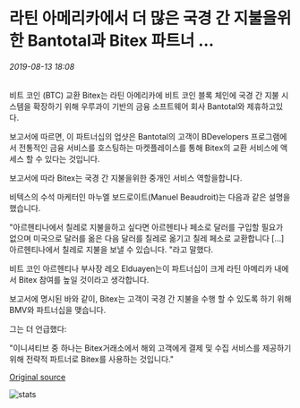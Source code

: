 # 라틴 아메리카에서 더 많은 국경 간 지불을위한 Bantotal과 Bitex 파트너 ...

###### 2019-08-13 18:08

비트 코인 (BTC) 교환 Bitex는 라틴 아메리카에 비트 코인 블록 체인에 국경 간 지불 시스템을 확장하기 위해 우루과이 기반의 금융 소프트웨어 회사 Bantotal와 제휴하고있다.

보고서에 따르면, 이 파트너십의 업샷은 Bantotal의 고객이 BDevelopers 프로그램에서 전통적인 금융 서비스를 호스팅하는 마켓플레이스를 통해 Bitex의 교환 서비스에 액세스 할 수 있다는 것입니다.

보고서에 따라 Bitex는 국경 간 지불을위한 중개인 서비스 역할을합니다.

비텍스의 수석 마케터인 마누엘 보드로이트(Manuel Beaudroit)는 다음과 같은 설명을 했습니다.

"아르헨티나에서 칠레로 지불을하고 싶다면 아르헨티나 페소로 달러를 구입할 필요가 없으며 미국으로 달러를 옮은 다음 달러를 칠레로 옮기고 칠레 페소로 교환합니다 \[...\] 아르헨티나에서 칠레로 지불을 보낼 수 있습니다. "라고 말했다.

비트 코인 아르헨티나 부사장 레오 Elduayen는이 파트너십이 크게 라틴 아메리카 내에서 Bitex 참여를 높일 것이라고 생각합니다.

보고서에 명시된 바와 같이, Bitex는 고객이 국경 간 지불을 수행 할 수 있도록 하기 위해 BMV와 파트너십을 맺습니다.

그는 더 언급했다:

"이니셔티브 중 하나는 Bitex거래소에서 해외 고객에게 결제 및 수집 서비스를 제공하기 위해 전략적 파트너로 Bitex를 사용하는 것입니다."

[Original source](https://cointelegraph.com/news/bitex-partners-with-bantotal-for-more-cross-border-payments-in-latin-america)

![stats](https://c.statcounter.com/11760860/0/a89fa40b/1/ "stats")
